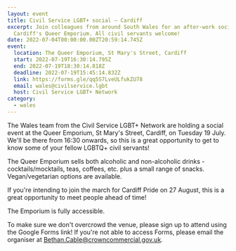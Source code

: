 ```yaml
---
layout: event
title: Civil Service LGBT+ social – Cardiff
excerpt: Join colleagues from around South Wales for an after-work social at
  Cardiff's Queer Emporium. All civil servants welcome!
date: 2022-07-04T00:00:00.00ZT20:59:14.745Z
event:
  location: The Queer Emporium, St Mary's Street, Cardiff
  start: 2022-07-19T16:30:14.795Z
  end: 2022-07-19T18:30:14.818Z
  deadline: 2022-07-19T15:45:14.832Z
  link: https://forms.gle/qq5S7LveULfukZU78
  email: wales@civilservice.lgbt
  host: Civil Service LGBT+ Network
category:
  - wales
---
```

The Wales team from the Civil Service LGBT+ Network are holding a social event at the Queer Emporium, St Mary's Street, Cardiff, on Tuesday 19 July. We'll be there from 16:30 onwards, so this is a great opportunity to get to know some of your fellow LGBTQ+ civil servants!

The Queer Emporium sells both alcoholic and non-alcoholic drinks - cocktails/mocktails, teas, coffees, etc. plus a small range of snacks. Vegan/vegetarian options are available.

If you're intending to join the march for Cardiff Pride on 27 August, this is a great opportunity to meet people ahead of time!

The Emporium is fully accessible.

To make sure we don't overcrowd the venue, please sign up to attend using the Google Forms link! If you're not able to access Forms, please email the organiser at <Bethan.Cable@crowncommercial.gov.uk>.